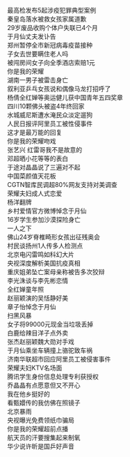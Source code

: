 最高检发布5起涉疫犯罪典型案例  
秦皇岛落水被救女孩家属道歉  
29岁废品收购个体户失联已4个月  
于月仙丈夫发讣告  
郑州暂停全市新冠病毒疫苗接种  
子女去世要瞒住老人吗  
被闯房间女子向全季酒店索赔1元  
你是我的荣耀  
湖南一男子被雷击身亡  
叙利亚乒乓女孩说和偶像马龙打招呼了  
杨倩全红婵等奥运健儿获中国青年五四奖章  
四川10颗佛头被盗4年终回家  
水城威尼斯遭水淹民众淡定遛狗  
人民日报评阿里员工被性侵事件  
这才是最万能的回复  
你是我的荣耀吻戏  
张艺兴 红雷哥我不是故意的  
邓超晒小花等等的表白  
于途对晶晶说了三遍对不起  
中国菜颜值天花板  
CGTN智库民调超80%网友支持对美调查  
荣耀夫妇成人式恋爱  
杨洋翻牌  
乡村爱情官方微博悼念于月仙  
16岁学生参加沙漠探险身亡  
一人之下  
佛山24岁脊椎畸形女孩出征残奥会  
村民谈扬州1人传多人检测点  
北京电闪雷鸣如科幻大片  
央视深度解析美国抗疫真相  
重庆姐弟坠亡案母亲称被告多次狡辩  
李光洙谈与李先彬恋情  
全红婵童年照  
赵丽颖演的吴恬静好美  
章子怡悼念于月仙  
扫黑风暴  
女子将99000元现金当垃圾丢掉  
白鹿给辣目洋子点外卖  
张杰赵丽颖魏大勋对手戏  
于月仙乘坐车辆撞上骆驼致车祸  
济南华联超市回应阿里员工被侵害事件  
荣耀夫妇KTV名场面  
腾讯学生身份信息处理专利获授权  
乔晶晶有点愿意但又不开心  
我在他乡挺好的  
看甄嬛传的我仿佛在照镜子  
北京暴雨  
央视曝光免费领纸巾骗局  
你是我的荣耀超前点播  
航天员的汗要搜集起来制氧  
华少说许昕是国乒好声音  
